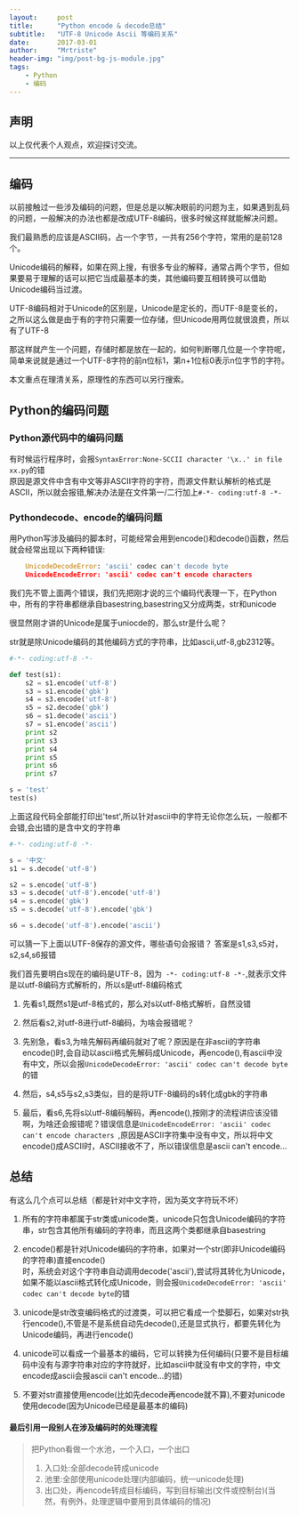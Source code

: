 ```yaml
---
layout:     post
title:      "Python encode & decode总结"
subtitle:   "UTF-8 Unicode Ascii 等编码关系"
date:       2017-03-01
author:     "Mrtriste"
header-img: "img/post-bg-js-module.jpg"
tags:
    - Python
    - 编码
---
```


## 声明

以上仅代表个人观点，欢迎探讨交流。

****

## 编码
以前接触过一些涉及编码的问题，但是总是以解决眼前的问题为主，如果遇到乱码的问题，一般解决的办法也都是改成UTF-8编码，很多时候这样就能解决问题。

我们最熟悉的应该是ASCII码，占一个字节，一共有256个字符，常用的是前128个。

Unicode编码的解释，如果在网上搜，有很多专业的解释，通常占两个字节，但如果要易于理解的话可以把它当成最基本的类，其他编码要互相转换可以借助Unicode编码当过渡。

UTF-8编码相对于Unicode的区别是，Unicode是定长的，而UTF-8是变长的，之所以这么做是由于有的字符只需要一位存储，但Unicode用两位就很浪费，所以有了UTF-8

那这样就产生一个问题，存储时都是放在一起的，如何判断哪几位是一个字符呢，简单来说就是通过一个UTF-8字符的前n位标1，第n+1位标0表示n位字节的字符。

本文重点在理清关系，原理性的东西可以另行搜索。




## Python的编码问题

### Python源代码中的编码问题
有时候运行程序时，会报```SyntaxError:None-SCCII character '\x..' in file xx.py```的错<br>
原因是源文件中含有中文等非ASCII字符的字符，而源文件默认解析的格式是ASCII，所以就会报错,解决办法是在文件第一/二行加上``` #-*- coding:utf-8 -*- ```


### Pythondecode、encode的编码问题
用Python写涉及编码的脚本时，可能经常会用到encode()和decode()函数，然后就会经常出现以下两种错误:

```py
	UnicodeDecodeError: 'ascii' codec can't decode byte
	UnicodeEncodeError: 'ascii' codec can't encode characters
```

我们先不管上面两个错误，我们先把刚才说的三个编码代表理一下，在Python中，所有的字符串都继承自basestring,basestring又分成两类，str和unicode

很显然刚才讲的Unicode是属于uniocde的，那么str是什么呢？

str就是除Unicode编码的其他编码方式的字符串，比如ascii,utf-8,gb2312等。

```py
#-*- coding:utf-8 -*-

def test(s1):
	s2 = s1.encode('utf-8')
	s3 = s1.encode('gbk')
	s4 = s3.encode('utf-8')
	s5 = s2.decode('gbk')
	s6 = s1.decode('ascii')
	s7 = s1.encode('ascii')
	print s2
	print s3
	print s4
	print s5
	print s6
	print s7

s = 'test'
test(s)
```

上面这段代码全部能打印出'test',所以针对ascii中的字符无论你怎么玩，一般都不会错,会出错的是含中文的字符串

```py
#-*- coding:utf-8 -*-

s = '中文'
s1 = s.decode('utf-8')

s2 = s.encode('utf-8')
s3 = s.decode('utf-8').encode('utf-8')
s4 = s.encode('gbk')
s5 = s.decode('utf-8').encode('gbk')

s6 = s.decode('utf-8').encode('ascii')
```

可以猜一下上面以UTF-8保存的源文件，哪些语句会报错？
答案是s1,s3,s5对，s2,s4,s6报错

我们首先要明白s现在的编码是UTF-8，因为``` -*- coding:utf-8 -*-```,就表示文件是以utf-8编码方式解析的，所以s是utf-8编码格式

1. 先看s1,既然s1是utf-8格式的，那么对s以utf-8格式解析，自然没错

2. 然后看s2,对utf-8进行utf-8编码，为啥会报错呢？

3. 先别急，看s3,为啥先解码再编码就对了呢？原因是在非ascii的字符串encode()时,会自动以ascii格式先解码成Unicode，再encode(),有ascii中没有中文，所以会报```UnicodeDecodeError: 'ascii' codec can't decode byte```的错

4. 然后，s4,s5与s2,s3类似，目的是将UTF-8编码的s转化成gbk的字符串

5. 最后，看s6,先将s以utf-8编码解码，再encode(),按刚才的流程讲应该没错啊，为啥还会报错呢？错误信息是```UnicodeEncodeError: 'ascii' codec can't encode characters ```,原因是ASCII字符集中没有中文，所以将中文encode()成ASCII时，ASCII接收不了，所以错误信息是ascii can't encode...




## 总结
有这么几个点可以总结（都是针对中文字符，因为英文字符玩不坏）

1. 所有的字符串都属于str类或unicode类，unicode只包含Unicode编码的字符串，str包含其他所有编码的字符串，而且这两个类都继承自basestring

2. encode()都是针对Unicode编码的字符串，如果对一个str(即非Unicode编码的字符串)直接encode()<br>时，系统会对这个字符串自动调用decode('ascii'),尝试将其转化为Unicode，如果不能以ascii格式转化成Unicode，则会报```UnicodeDecodeError: 'ascii' codec can't decode byte```的错<br>

3. unicode是str改变编码格式的过渡类，可以把它看成一个垫脚石，如果对str执行encode(),不管是不是系统自动先decode(),还是显式执行，都要先转化为Unicode编码，再进行encode()

4. unicode可以看成一个最基本的编码，它可以转换为任何编码(只要不是目标编码中没有与源字符串对应的字符就好，比如ascii中就没有中文的字符，中文encode成ascii会报ascii can't encode...的错)

5. 不要对str直接使用encode(比如先decode再encode就不算),不要对unicode使用decode(因为Unicode已经是最基本的编码)



#### 最后引用一段别人在涉及编码时的处理流程

>把Python看做一个水池，一个入口，一个出口<br>
> 1. 入口处:全部decode转成unicode<br>
> 2. 池里:全部使用unicode处理(内部编码，统一unicode处理)<br>
> 3. 出口处，再encode转成目标编码，写到目标输出(文件或控制台)(当然，有例外，处理逻辑中要用到具体编码的情况)



